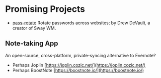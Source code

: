 # Promising Projects

* [pass-rotate](https://github.com/SirCmpwn/pass-rotate) Rotate passwords across websites; by Drew DeVault, a creator of Sway WM.

## Note-taking App

An open-source, cross-platform, private-syncing alternative to Evernote?

* Perhaps Joplin [https://joplin.cozic.net/](https://joplin.cozic.net/)
* Perhaps BoostNote [https://boostnote.io/](https://boostnote.io/)



